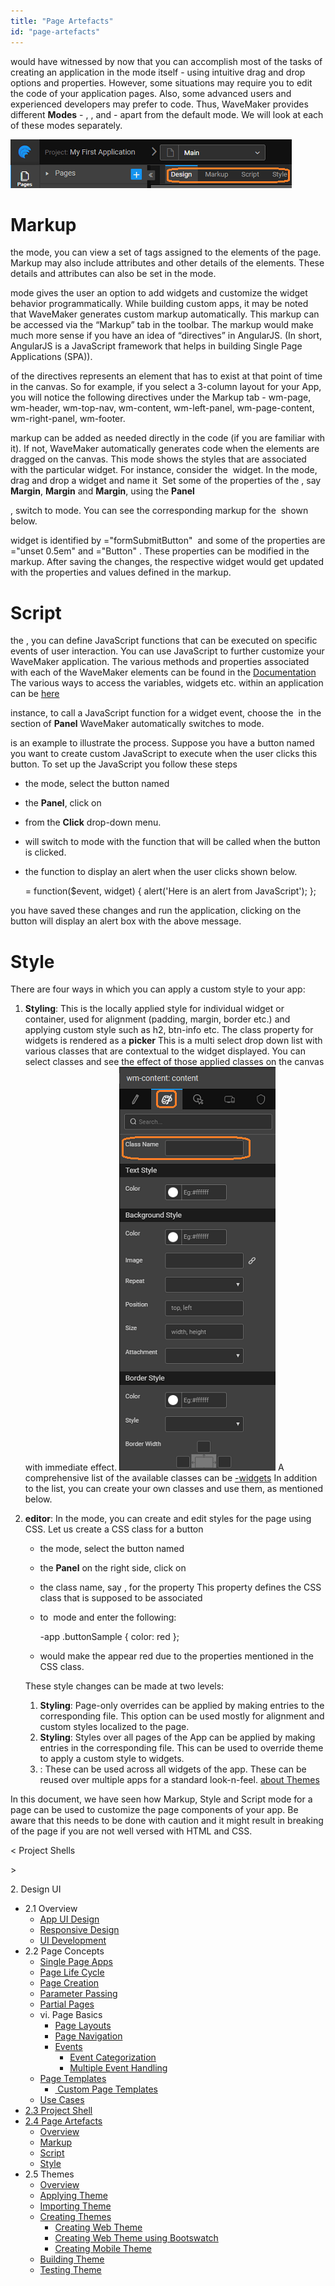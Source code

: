 ```yaml
---
title: "Page Artefacts"
id: "page-artefacts"
---
```


would have witnessed by now that you can accomplish most of the tasks of creating an application in the mode itself - using intuitive drag and drop options and properties. However, some situations may require you to edit the code of your application pages. Also, some advanced users and experienced developers may prefer to code. Thus, WaveMaker provides different **Modes** - [](#page-markup), [](#page-script), and [](#page-style)\- apart from the default mode. We will look at each of these modes separately.

[![](../assets/page_modes.png)](../assets/page_modes.png)

# Markup

the mode, you can view a set of tags assigned to the elements of the page. Markup may also include attributes and other details of the elements. These details and attributes can also be set in the mode.

mode gives the user an option to add widgets and customize the widget behavior programmatically. While building custom apps, it may be noted that WaveMaker generates custom markup automatically. This markup can be accessed via the “Markup” tab in the toolbar. The markup would make much more sense if you have an idea of “directives” in AngularJS. (In short, AngularJS is a JavaScript framework that helps in building Single Page Applications (SPA)).

of the directives represents an element that has to exist at that point of time in the canvas. So for example, if you select a 3-column layout for your App, you will notice the following directives under the Markup tab - wm-page, wm-header, wm-top-nav, wm-content, wm-left-panel, wm-page-content, wm-right-panel, wm-footer.

markup can be added as needed directly in the code (if you are familiar with it). If not, WaveMaker automatically generates code when the elements are dragged on the canvas. This mode shows the styles that are associated with the particular widget. For instance, consider the  widget. In the mode, drag and drop a widget and name it  Set some of the properties of the , say **Margin**, **Margin** and **Margin**, using the **Panel**

, switch to mode. You can see the corresponding markup for the  shown below.

 <wm-button class="btn-default" caption="Button" type="button" margin="unset 0.5em" 
name="formSubmitButton" on-click="formSubmitButtonClick($event, widget)"></wm-button>

widget is identified by \="formSubmitButton"  and some of the properties are \="unset 0.5em" and \="Button" . These properties can be modified in the markup. After saving the changes, the respective widget would get updated with the properties and values defined in the markup.

# Script

the , you can define JavaScript functions that can be executed on specific events of user interaction. You can use JavaScript to further customize your WaveMaker application. The various methods and properties associated with each of the WaveMaker elements can be found in the [Documentation](/studio/docs/index.html) The various ways to access the variables, widgets etc. within an application can be [here](/learn/app-development/variables/accessing-elements-via-javascript/ "Script Access to Widgets, Variables and more")

instance, to call a JavaScript function for a widget event, choose the  in the section of **Panel** WaveMaker automatically switches to mode.

is an example to illustrate the process. Suppose you have a button named  you want to create custom JavaScript to execute when the user clicks this button. To set up the JavaScript you follow these steps

- the mode, select the button named
- the **Panel**, click on
- from the **Click** drop-down menu.
- will switch to mode with the function that will be called when the button is clicked.
- the function to display an alert when the user clicks shown below.
    
     = function($event, widget) {
        alert('Here is an alert from JavaScript');
    };
    

you have saved these changes and run the application, clicking on the button will display an alert box with the above message.

# Style

There are four ways in which you can apply a custom style to your app:

1. **Styling**: This is the locally applied style for individual widget or container, used for alignment (padding, margin, border etc.) and applying custom style such as h2, btn-info etc. The class property for widgets is rendered as a **picker** This is a multi select drop down list with various classes that are contextual to the widget displayed. You can select classes and see the effect of those applied classes on the canvas with immediate effect. [![](../assets/styles.png)](../assets/styles.png) A comprehensive list of the available classes can be [\-widgets](../assets/wm-widgets.pdf) In addition to the list, you can create your own classes and use them, as mentioned below.
2. **editor**: In the mode, you can create and edit styles for the page using CSS. Let us create a CSS class for a button 
    
    - the mode, select the button named 
    - the **Panel** on the right side, click on
    - the class name, say , for the property This property defines the CSS class that is supposed to be associated
    - to  mode and enter the following:
        
        \-app .buttonSample {
            color: red
        };
        
    - would make the appear red due to the properties mentioned in the  CSS class.
    
    These style changes can be made at two levels:
    1. **Styling**: Page-only overrides can be applied by making entries to the corresponding file. This option can be used mostly for alignment and custom styles localized to the page.
    2. **Styling**: Styles over all pages of the App can be applied by making entries in the corresponding file. This can be used to override theme to apply a custom style to widgets.
    3. : These can be used across all widgets of the app. These can be reused over multiple apps for a standard look-n-feel. [about Themes](/learn/app-development/ui-design/themes/)

In this document, we have seen how Markup, Style and Script mode for a page can be used to customize the page components of your app. Be aware that this needs to be done with caution and it might result in breaking of the page if you are not well versed with HTML and CSS.

< Project Shells

\>

2\. Design UI

- 2.1 Overview
    - [App UI Design](/learn/app-development/ui-design/design-overview/#app-ui-design)
    - [Responsive Design](/learn/app-development/ui-design/design-overview/#responsive-design)
    - [UI Development](/learn/app-development/ui-design/design-overview/#ui-development)
- 2.2 Page Concepts
    - [Single Page Apps](/learn/app-development/ui-design/page-concepts/)
    - [Page Life Cycle](/learn/app-development/ui-design/page-concepts/#page-lifecycle)
    - [Page Creation](/learn/app-development/ui-design/page-creation/)
    - [Parameter Passing](/learn/app-development/ui-design/page-creation/#page-parameters)
    - [Partial Pages](/learn/app-development/ui-design/page-concepts/partial-pages/)
    - vi. Page Basics
        - [Page Layouts](/learn/app-development/ui-design/page-concepts/page-layouts/#page-layouts)
        - [Page Navigation](/learn/app-development/ui-design/page-concepts/page-layouts/#page-navigation)
        - [Events](/learn/app-development/ui-design/page-concepts/page-layouts/#events)
            - [Event Categorization](/learn/app-development/ui-design/page-concepts/page-layouts/#event-categorization)
            - [Multiple Event Handling](/learn/app-development/ui-design/page-concepts/page-layouts/#multiple-events)
    - [Page Templates](/learn/app-development/ui-design/page-concepts/page-templates/)
        - [ Custom Page Templates](/learn/app-development/ui-design/page-concepts/page-templates/#creating-page-templates)
    - [Use Cases](/learn/app-development/ui-design/use-cases-ui-design/)
- [2.3 Project Shell](/learn/app-development/ui-design/project-shells/)
- [2.4 Page Artefacts](#)
    - [Overview](#)
    - [Markup](#page-markup)
    - [Script](#page-script)
    - [Style](#page-style)
- 2.5 Themes
    - [Overview](/learn/app-development/ui-design/themes/)
    - [Applying Theme](/learn/app-development/ui-design/themes/#apply-theme)
    - [Importing Theme](/learn/app-development/ui-design/themes/#import-theme)
    - [Creating Themes](/learn/app-development/ui-design/themes/#create-theme)
        - [Creating Web Theme](/learn/app-development/ui-design/themes/#create-theme-web)
        - [Creating Web Theme using Bootswatch](/learn/app-development/ui-design/themes/#create-theme-bootswatch)
        - [Creating Mobile Theme](/learn/app-development/ui-design/themes/#create-theme-mobile)
    - [Building Theme](/learn/app-development/ui-design/themes/#build-theme)
    - [Testing Theme](/learn/app-development/ui-design/themes/#test-theme)
